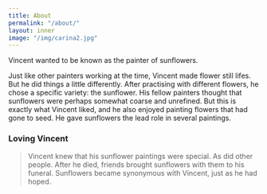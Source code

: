 ```yaml
---
title: About
permalink: "/about/"
layout: inner
image: "/img/carina2.jpg"
---
```


Vincent wanted to be known as the painter of sunflowers.

Just like other painters working at the time, Vincent made flower still lifes. But he did things a little differently. After practising with different flowers, he chose a specific variety: the sunflower. His fellow painters thought that sunflowers were perhaps somewhat coarse and unrefined. But this is exactly what Vincent liked, and he also enjoyed painting flowers that had gone to seed. He gave sunflowers the lead role in several paintings.

### Loving Vincent

> Vincent knew that his sunflower paintings were special. As did other people. After he died, friends brought sunflowers with them to his funeral. Sunflowers became synonymous with Vincent, just as he had hoped.
